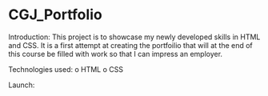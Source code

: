 # CGJ_Portfolio

Introduction: This project is to showcase my newly developed skills in HTML and CSS. It is a first attempt at creating the portfoilio that will at the end of this course be filled with work so that I can impress an employer. 

Technologies used:
    o HTML
    o CSS

Launch:
   
    